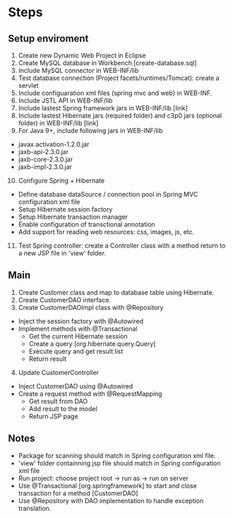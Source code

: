 # Steps

## Setup enviroment
1. Create new Dynamic Web Project in Eclipse
2. Create MySQL database in Workbench [create-database.sql]
3. Include MySQL connector in WEB-INF/lib
4. Test database connection (Project facets/runtimes/Tomcat): create a servlet
5. Include configuaration xml files (spring mvc and web) in WEB-INF.
6. Include JSTL API in WEB-INF/lib
7. Include lastest Spring framework jars in WEB-INF/lib [link]
8. Include lastest Hibernate jars (required folder) and c3p0 jars (optional folder) in WEB-INF/lib [link]
9. For Java 9+, include following jars in WEB-INF/lib
  - javax.activation-1.2.0.jar
  - jaxb-api-2.3.0.jar
  - jaxb-core-2.3.0.jar
  - jaxb-impl-2.3.0.jar
10. Configure Spring + Hibernate
  - Define database dataSource / connection pool in Spring MVC configuration xml file
  - Setup Hibernate session factory
  - Setup Hibernate transaction manager
  - Enable configuration of transctional annotation
  - Add support for reading web resources: css, images, js, etc.
11. Test Spring controller: create a Controller class with a method return to a new JSP file in 'view' folder.

## Main
1. Create Customer class and map to database table using Hibernate.
2. Create CustomerDAO interface.
3. Create CustomerDAOImpl class with @Repository
  - Inject the session factory with @Autowired
  - Implement methods with @Transactional
    - Get the current Hibernate session
    - Create a query [org.hibernate.query.Query]
    - Execute query and get result list
    - Return result
4. Update CustomerController
  - Inject CustomerDAO using @Autowired
  - Create a request method with @RequestMapping
    - Get result from DAO
    - Add result to the model
    - Return JSP page

## Notes
- Package for scanning should match in Spring configuration xml file.
- 'view' folder containning jsp file should match in Spring configuration xml file
- Run project: choose project root -> run as -> run on server
- Use @Transactional [org.springframework] to start and close transaction for a method [CustomerDAO]
- Use @Repository with DAO implementation to handle exception translation.

















